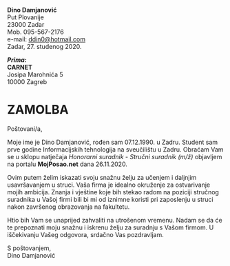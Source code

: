**Dino Damjanović**\
Put Plovanije\
23000 Zadar\
Mob. 095-567-2176\
e-mail: ddin0@hotmail.com\
Zadar, 27. studenog 2020.

***Prima:***\
**CARNET**\
Josipa Marohnića 5\
10000 Zagreb
# ZAMOLBA
Poštovani/a,

Moje ime je Dino Damjanović, rođen sam 07.12.1990. u Zadru. Student sam prve godine Informacijskih tehnologija na sveučilištu u Zadru.
Obraćam Vam se u sklopu natječaja *Honorarni suradnik - Stručni suradnik (m/ž)* objavljem na portalu **MojPosao.net** dana 26.11.2020.

Ovim putem želim iskazati svoju snažnu želju za učenjem i daljnjim usavršavanjem u struci. Vaša firma je idealno okruženje za ostvarivanje mojih ambicija. Znanja i vještine koje bih stekao radom na poziciji stručnog suradnika u Vašoj firmi bili bi mi od iznimne koristi pri zaposlenju u struci nakon završenog obrazovanja na fakultetu.

Htio bih Vam se unaprijed zahvaliti na utrošenom vremenu. Nadam se da će te prepoznati moju snažnu i iskrenu želju za suradnju s Vašom firmom. U iščekivanju Vašeg odgovora, srdačno Vas pozdravljam.

S poštovanjem,\
Dino Damjanović